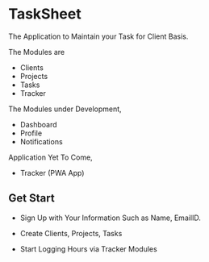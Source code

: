 # TaskSheet

The Application to Maintain your Task for Client Basis.

The Modules are

- Clients
- Projects
- Tasks
- Tracker

The Modules under Development,

- Dashboard
- Profile
- Notifications

Application Yet To Come,

- Tracker (PWA App)

## Get Start

- Sign Up with Your Information Such as Name, EmailID.

- Create Clients, Projects, Tasks

- Start Logging Hours via Tracker Modules
